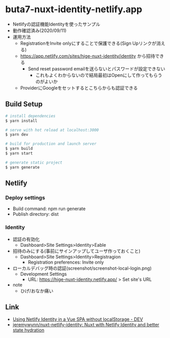 # buta7-nuxt-identity-netlify.app

* Netlifyの認証機能Identityを使ったサンプル
* 動作確認済み(2020/09/11)
* 運用方法
    * RegistrationをInvite onlyにすることで保護できる(Sign Upリンクが消える)
    * https://app.netlify.com/sites/hige-nuxt-identity/identity から招待できる
        * Send reset password emailを送らないとパスワードが設定できない
            * これもよくわからないので結局最初はOpenにして作ってもらうのがよいか
    * ProviderにGoogleをセットするとこちらからも認証できる

## Build Setup

``` bash
# install dependencies
$ yarn install

# serve with hot reload at localhost:3000
$ yarn dev

# build for production and launch server
$ yarn build
$ yarn start

# generate static project
$ yarn generate
```

## Netlify

### Deploy settings

* Build command: npm run generate
* Publish directory: dist

### Identity

* 認証の有効化
    * Dashboard>Site Settings>Identity>Eable
* 招待のみにする(事前にサインアップしてユーザ作っておくこと)
    * Dashboard>Site Settings>Identity>Registragion
        * Registration preferences: Invite only
* ローカルデバッグ時の認証(screenshot/screenshot-local-login.png)
    * Development Settings
        * URL: https://hige-nuxt-identity.netlify.app/ > Set site's URL
* note
    * ひげ/おなか痛い

## Link

* [Using Netlify Identity in a Vue SPA without localStorage \- DEV](https://dev.to/jeremywynn/using-netlify-identity-in-a-vue-spa-without-localstorage-23ob)
* [jeremywynn/nuxt\-netlify\-identity: Nuxt with Netlify Identity and better state hydration](https://github.com/jeremywynn/nuxt-netlify-identity)
